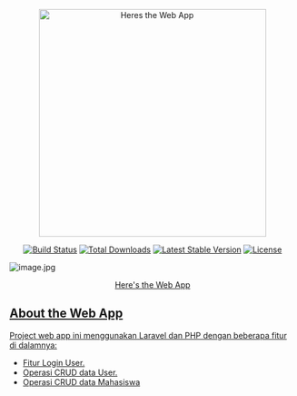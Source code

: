 <p align="center"><a href="https://mahasiswaukdw1.000webhostapp.com" target="_blank"><img src="![3186535](https://user-images.githubusercontent.com/107315843/174707401-aec2f17b-9683-4027-8f1d-6dbd2fc34b4a.jpg)" alt="Heres the Web App" width="400"></a></p>

<p align="center">
<a href="https://travis-ci.org/laravel/framework"><img src="https://travis-ci.org/laravel/framework.svg" alt="Build Status"></a>
<a href="https://packagist.org/packages/laravel/framework"><img src="https://poser.pugx.org/laravel/framework/d/total.svg" alt="Total Downloads"></a>
<a href="https://packagist.org/packages/laravel/framework"><img src="https://poser.pugx.org/laravel/framework/v/stable.svg" alt="Latest Stable Version"></a>
<a href="https://packagist.org/packages/laravel/framework"><img src="https://poser.pugx.org/laravel/framework/license.svg" alt="License"></a>
</p>

![image.jpg](https://user-images.githubusercontent.com/107315843/174707401-aec2f17b-9683-4027-8f1d-6dbd2fc34b4a.jpg)
<p align="center"><a href="https://mahasiswaukdw1.000webhostapp.com" target="_blank">Here's the Web App</p>
  
## About the Web App

Project web app ini menggunakan Laravel dan PHP dengan beberapa fitur di dalamnya:

- Fitur Login User.
- Operasi CRUD data User.
- Operasi CRUD data Mahasiswa
